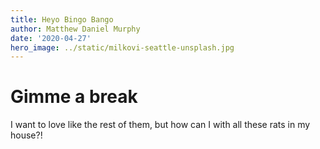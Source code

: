 ```yaml
---
title: Heyo Bingo Bango
author: Matthew Daniel Murphy
date: '2020-04-27'
hero_image: ../static/milkovi-seattle-unsplash.jpg
---
```

# Gimme a break

I want to love like the rest of them, but how can I with all these rats in my house?!
